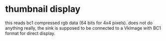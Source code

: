 # thumbnail display

this reads bc1 compressed rgb data (64 bits for 4x4 pixels).
does not do anything really, the sink is supposed to be
connected to a VkImage with BC1 format for direct display.
